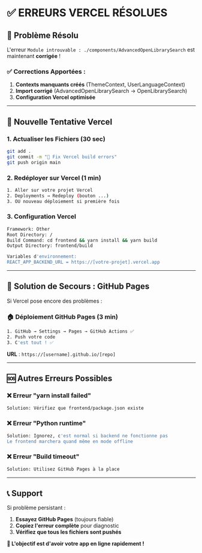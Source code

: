 # ✅ ERREURS VERCEL RÉSOLUES

## 🔧 Problème Résolu

L'erreur `Module introuvable : ./components/AdvancedOpenLibrarySearch` est maintenant **corrigée** !

### ✅ Corrections Apportées :
1. **Contexts manquants créés** (ThemeContext, UserLanguageContext)
2. **Import corrigé** (AdvancedOpenLibrarySearch → OpenLibrarySearch)
3. **Configuration Vercel optimisée**

---

## 🚀 Nouvelle Tentative Vercel

### 1. Actualiser les Fichiers (30 sec)
```bash
git add .
git commit -m "🔧 Fix Vercel build errors"
git push origin main
```

### 2. Redéployer sur Vercel (1 min)
```bash
1. Aller sur votre projet Vercel
2. Deployments → Redeploy (bouton ...)
3. OU nouveau déploiement si première fois
```

### 3. Configuration Vercel
```bash
Framework: Other
Root Directory: /
Build Command: cd frontend && yarn install && yarn build
Output Directory: frontend/build

Variables d'environnement:
REACT_APP_BACKEND_URL = https://[votre-projet].vercel.app
```

---

## 🛟 Solution de Secours : GitHub Pages

Si Vercel pose encore des problèmes :

### 🏠 Déploiement GitHub Pages (3 min)
```bash
1. GitHub → Settings → Pages → GitHub Actions ✅
2. Push votre code
3. C'est tout ! ✅
```

**URL** : `https://[username].github.io/[repo]`

---

## 🆘 Autres Erreurs Possibles

### ❌ Erreur "yarn install failed"
```bash
Solution: Vérifiez que frontend/package.json existe
```

### ❌ Erreur "Python runtime"
```bash
Solution: Ignorez, c'est normal si backend ne fonctionne pas
Le frontend marchera quand même en mode offline
```

### ❌ Erreur "Build timeout"
```bash
Solution: Utilisez GitHub Pages à la place
```

---

## 📞 Support

Si problème persistant :
1. **Essayez GitHub Pages** (toujours fiable)
2. **Copiez l'erreur complète** pour diagnostic
3. **Vérifiez que tous les fichiers sont pushés**

**🎯 L'objectif est d'avoir votre app en ligne rapidement !**